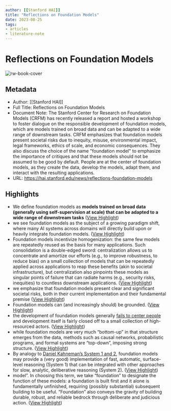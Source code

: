 ```yaml
---
author: [[Stanford HAI]]
title: "Reflections on Foundation Models"
date: 2023-08-25
tags: 
- articles
- literature-note
---
```

# Reflections on Foundation Models

![rw-book-cover](https://hai.stanford.edu/sites/default/files/news/teaser-images/brick%20foundation%20wall%20photo%20copy.jpg)

## Metadata
- Author: [[Stanford HAI]]
- Full Title: Reflections on Foundation Models
- Document Note: The Stanford Center for Research on Foundation Models (CRFM) has recently released a report and hosted a workshop to foster dialogue on the responsible development of foundation models, which are models trained on broad data and can be adapted to a wide range of downstream tasks. CRFM emphasizes that foundation models present societal risks due to inequity, misuse, environmental impact, legal frameworks, ethics of scale, and economic consequences. They also discuss the choice of the name "foundation model" to emphasize the importance of critiques and that these models should not be assumed to be good by default. People are at the center of foundation models, as they create the data, develop the models, adapt them, and interact with the resulting applications.
- URL: https://hai.stanford.edu/news/reflections-foundation-models

## Highlights
- We define foundation models as **models trained on broad data (generally using self-supervision at scale) that can be adapted to a wide range of downstream tasks** ([View Highlight](https://read.readwise.io/read/01gsrb58z1ef32kd1e4p8jjzvb))
- we see foundation models as the subject of a growing paradigm shift, where many AI systems across domains will directly build upon or heavily integrate foundation models. ([View Highlight](https://read.readwise.io/read/01gsrb5xbnj59k73wac3ngt09x))
- Foundation models incentivize homogenization: the same few models are repeatedly reused as the basis for many applications. Such consolidation is a double-edged sword: centralization allows us to concentrate and amortize our efforts (e.g., to improve robustness, to reduce bias) on a small collection of models that can be repeatedly applied across applications to reap these benefits (akin to societal infrastructure), but centralization also pinpoints these models as singular points of failure that can radiate harms (e.g., security risks, inequities) to countless downstream applications. ([View Highlight](https://read.readwise.io/read/01gsrb6ryqd69ta5yak4d844bz))
- we emphasize that foundation models present clear and significant societal risks, both in their current implementation and their fundamental premise ([View Highlight](https://read.readwise.io/read/01gsrb8gjaw7xp2dv1w2r0v3bq))
- Foundation models can (and increasingly should) be grounded. ([View Highlight](https://read.readwise.io/read/01gsrbd64mwbrwv6cmbaq0nmqw))
- the development of foundation models generally [fails to center people](https://youtu.be/T2e6Y37EAGo?t=425) and development itself is fairly closed off to a small collection of high-resourced actors. ([View Highlight](https://read.readwise.io/read/01gsrbdvbfzfmng55eyw96mr9z))
- while foundation models are very much “bottom-up” in that structure emerges from the data, methods such as causal networks, probabilistic programs, and formal systems are “top-down”, imposing strong structure. ([View Highlight](https://read.readwise.io/read/01gsrbmcnpw4jycvb9fa4npd02))
- By analogy to [Daniel Kahneman’s System 1 and 2](https://en.wikipedia.org/wiki/Thinking,_Fast_and_Slow), foundation models may provide a (very good) implementation of fast, automatic, surface-level reasoning (System 1) that can be integrated with other approaches for slow, analytic, deliberative reasoning (System 2). ([View Highlight](https://read.readwise.io/read/01gsrbn205pm329n0v3epsamke))
- model”. In choosing this term, we take “foundation” to designate the function of these models: a foundation is built first and it alone is fundamentally unfinished, requiring (possibly substantial) subsequent building to be useful. “Foundation” also conveys the gravity of building durable, robust, and reliable bedrock through deliberate and judicious action. ([View Highlight](https://read.readwise.io/read/01gsrbqdrwat6q5nejv75n5hws))
